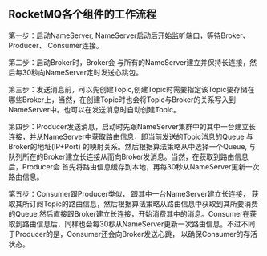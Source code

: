 ## RocketMQ各个组件的工作流程



第一步：启动NameServer, NameServer启动后开始监听端口，等待Broker、 Producer、 Consumer连接。

第二步：启动Broker时，Broker会 与所有的NameServer建立并保持长连接，然后每30秒向NameServer定时发送心跳包。

第三步：发送消息前，可以先创建Topic,创建Topic时需要指定该Topic要存储在哪些Broker上，当然，在创建Topic时也会将Topic与Broker的关系写入到NameServer中。也可以在发送消息时自动创建Topic。

第四步：Producer发送消息，启动时先跟NameServer集群中的其中一台建立长连接，并从NameServer中获取路由信息，即当前发送的Topic消息的Queue 与Broker的地址(IP+Port) 的映射关系。然后根据算法策略从中选择一个Queue, 与队列所在的Broker建立长连接从而向Broker发消息。当然，在获取到路由信息后，Producer会 首先将路由信息缓存到本地，再每30秒从NameServer更新一次路由信息。

第五步：Consumer跟Producer类似， 跟其中一台NameServer建立长连接， 获取其所订阅Topic的路由信息，然后根据算法策略从路由信息中获取到其所要消费的Queue,然后直接跟Broker建立长连接，开始消费其中的消息。Consumer在获取到路由信息后，同样也会每30秒从NameServer更新一次路由信息。不过不同于Producer的是，Consumer还会向Broker发送心跳， 以确保Consumer的存活状态。